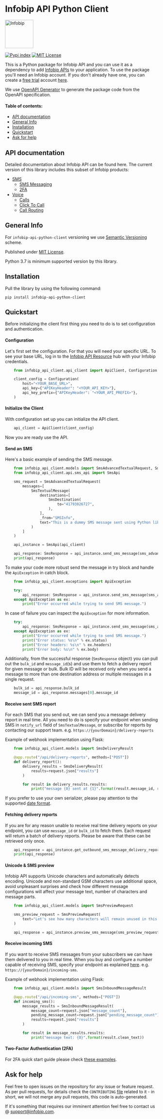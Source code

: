 # Infobip API Python Client

<img src="https://cdn-web.infobip.com/uploads/2023/01/Infobip-logo.svg" height="93px" alt="Infobip" />

[![Pypi index](https://badgen.net/pypi/v/infobip-api-python-client)](https://pypi.org/project/infobip-api-python-client/)
[![MIT License](https://badgen.net/github/license/infobip/infobip-api-python-client)](https://opensource.org/licenses/MIT)

This is a Python package for Infobip API and you can use it as a dependency to add [Infobip APIs][apidocs] to your application.
To use the package you'll need an Infobip account. If you don't already have one, you can create a [free trial][freetrial] account [here][signup].

We use [OpenAPI Generator](https://openapi-generator.tech/) to generate the package code from the OpenAPI specification.


#### Table of contents:
* [API documentation](#documentation)
* [General Info](#general-info)
* [Installation](#installation)
* [Quickstart](#quickstart)
* [Ask for help](#ask-for-help)

## API documentation

Detailed documentation about Infobip API can be found here. The current version of this library includes this subset of Infobip products:

* [SMS](https://www.infobip.com/docs/api/channels/sms)
  * [SMS Messaging](https://www.infobip.com/docs/api/channels/sms/sms-messaging)
  * [2FA](https://www.infobip.com/docs/api/channels/sms/2fa)
* [Voice](https://www.infobip.com/docs/api/channels/voice)
  * [Calls](https://www.infobip.com/docs/api/channels/voice/calls)
  * [Click To Call](https://www.infobip.com/docs/api/channels/voice/click-to-call)
  * [Call Routing](https://www.infobip.com/docs/api/channels/voice/routing)

## General Info
For `infobip-api-python-client` versioning we use [Semantic Versioning][semver] scheme.

Published under [MIT License][license].

Python 3.7 is minimum supported version by this library.

## Installation
Pull the library by using the following command:
```shell
pip install infobip-api-python-client
```

## Quickstart

Before initializing the client first thing you need to do is to set configuration and authentication.

#### Configuration

Let's first set the configuration. For that you will need your specific URL.
To see your base URL, log in to the [Infobip API Resource][apidocs] hub with your Infobip credentials.
```python
    from infobip_api_client.api_client import ApiClient, Configuration

    client_config = Configuration(
        host="<YOUR_BASE_URL>",
        api_key={"APIKeyHeader": "<YOUR_API_KEY>"},
        api_key_prefix={"APIKeyHeader": "<YOUR_API_PREFIX>"},
    )
```

#### Initialize the Client

With configuration set up you can initialize the API client.
```python
	api_client = ApiClient(client_config)
```

Now you are ready use the API.

#### Send an SMS
Here's a basic example of sending the SMS message.

```python
    from infobip_api_client.models import SmsAdvancedTextualRequest, SmsTextualMessage, SmsDestination, SmsResponse
    from infobip_api_client.api.sms_api import SmsApi

    sms_request = SmsAdvancedTextualRequest(
        messages=[
            SmsTextualMessage(
                destinations=[
                    SmsDestination(
                        to="41793026727",
                    ),
                ],
                _from="SMSInfo",
                text="This is a dummy SMS message sent using Python library",
            )
        ]
    )

    api_instance = SmsApi(api_client)

    api_response: SmsResponse = api_instance.send_sms_message(sms_advanced_textual_request=sms_request)
    print(api_response)
```

To make your code more robust send the message in try block and handle the `ApiException` in catch block.
```python
    from infobip_api_client.exceptions import ApiException

    try:
        api_response: SmsResponse = api_instance.send_sms_message(sms_advanced_textual_request=sms_request)
    except ApiException as ex:
        print("Error occurred while trying to send SMS message.")
```

In case of failure you can inspect the `ApiException` for more information.
```python
    try:
        api_response: SmsResponse = api_instance.send_sms_message(sms_advanced_textual_request=sms_request)
    except ApiException as ex:
        print("Error occurred while trying to send SMS message.")
        print("Error status: %s\n" % ex.status)
        print("Error headers: %s\n" % ex.headers)
        print("Error body: %s\n" % ex.body)
```

Additionally, from the successful response (`SmsResponse` object) you can pull out the `bulk_id` and `message_id`(s) and use them to fetch a delivery report for given message or bulk.
Bulk ID will be received only when you send a message to more than one destination address or multiple messages in a single request.

```python
    bulk_id = api_response.bulk_id
    message_id = api_response.messages[0].message_id
```

#### Receive sent SMS report
For each SMS that you send out, we can send you a message delivery report in real time. All you need to do is specify your endpoint when sending SMS in `notify_url` field of `SmsTextualMessage`, or subscribe for reports by contacting our support team.
e.g. `https://{yourDomain}/delivery-reports`

Example of webhook implementation using Flask:

```python
    from infobip_api_client.models import SmsDeliveryResult

    @app.route("/api/delivery-reports", methods=["POST"])
    def delivery_report():
        delivery_results = SmsDeliveryResult(
            results=request.json["results"]
        )

        for result in delivery_results.results:
            print("message {0} sent at {1}".format(result.message_id, result.sent_at))
```
If you prefer to use your own serializer, please pay attention to the supported [date format](https://www.infobip.com/docs/essentials/integration-best-practices#date-formats).

#### Fetching delivery reports
If you are for any reason unable to receive real time delivery reports on your endpoint, you can use `message_id` or `bulk_id` to fetch them.
Each request will return a batch of delivery reports. Please be aware that these can be retrieved only once.

```python
    api_response = api_instance.get_outbound_sms_message_delivery_reports(bulk_id=bulk_id, message_id=message_id, limit=2)
    print(api_response)
```

#### Unicode & SMS preview
Infobip API supports Unicode characters and automatically detects encoding. Unicode and non-standard GSM characters use additional space, avoid unpleasant surprises and check how different message configurations will affect your message text, number of characters and message parts.

```python
    from infobip_api_client.models import SmsPreviewRequest

    sms_preview_request = SmsPreviewRequest(
        text="Let's see how many characters will remain unused in this message."
    )

    api_response = api_instance.preview_sms_message(sms_preview_request=sms_preview_request)
```

#### Receive incoming SMS
If you want to receive SMS messages from your subscribers we can have them delivered to you in real time. When you buy and configure a number capable of receiving SMS, specify your endpoint as explained [here](https://www.infobip.com/docs/api#channels/sms/receive-inbound-sms-messages).
e.g. `https://{yourDomain}/incoming-sms`.

Example of webhook implementation using Flask:

```python
    from infobip_api_client.models import SmsInboundMessageResult

    @app.route("/api/incoming-sms", methods=["POST"])
    def incoming_sms():
        message_results = SmsInboundMessageResult(
            message_count=request.json["message_count"],
            pending_message_count=request.json["pending_message_count"],
            results=request.json["results"]
        )

        for result in message_results.results:
            print("message text: {0}".format(result.clean_text))

```
#### Two-Factor Authentication (2FA)
For 2FA quick start guide please check [these examples](two-factor-authentication.md).

## Ask for help

Feel free to open issues on the repository for any issue or feature request. As per pull requests, for details check the `CONTRIBUTING` [file][contributing] related to it - in short, we will not merge any pull requests, this code is auto-generated.

If it's something that requires our imminent attention feel free to contact us @ [support@infobip.com](mailto:support@infobip.com).

[apidocs]: https://www.infobip.com/docs/api
[freetrial]: https://www.infobip.com/docs/freetrial
[signup]: https://www.infobip.com/signup
[semver]: https://semver.org
[license]: LICENSE
[contributing]: CONTRIBUTING.md